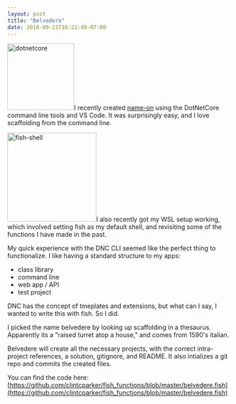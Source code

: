 ```yaml
---
layout: post
title: "Belvedere"
date: 2018-09-21T16:22:49-07:00
---
```


<img src="https://docs.microsoft.com/en-us/dotnet/images/hub/netcore.svg" alt="dotnetcore" class="r-img" height="150px">I recently created [name-on](https://name-on.site) using the DotNetCore command line tools and VS Code. It was surprisingly easy, and I love scaffolding from the command line.

<img src="https://fishshell.com/assets/img/Terminal_Logo_CRT_Small.png" alt="fish-shell" class="l-img" height="200px">I also recently got my WSL setup working, which involved setting fish as my default shell, and revisiting some of the functions I have made in the past. 

My quick experience with the DNC CLI seemed like the perfect thing to functionalize. I like having a standard structure to my apps:

* class library
* command line
* web app / API
* test project

DNC has the concept of tmeplates and extensions, but what can I say, I wanted to write this with fish. So I did.

I picked the name belvedere by looking up scaffolding in a thesaurus. Apparently its a "raised turret atop a house," and comes from 1590's italian.

Belvedere will create all the necessary projects, with the correct intra-project references, a solution, gitignore, and README. It also intializes a git repo and commits the created files.

You can find the code here: [https://github.com/clintcparker/fish_functions/blob/master/belvedere.fish](https://github.com/clintcparker/fish_functions/blob/master/belvedere.fish)